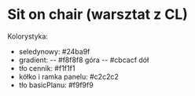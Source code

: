 # Sit on chair (warsztat z CL)

Kolorystyka:
- seledynowy: #24ba9f
- gradient:
-- #f8f8f8 góra
-- #cbcacf dół
- tło cennik: #f1f1f1
- kółko i ramka panelu: #c2c2c2
- tło basicPlanu: #f9f9f9
